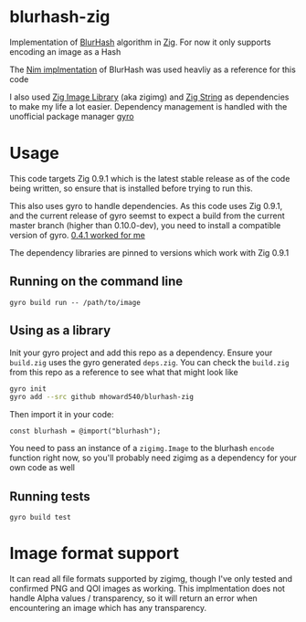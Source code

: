 # blurhash-zig
Implementation of [BlurHash](https://github.com/woltapp/blurhash) algorithm in [Zig](https://ziglang.org/). For now it only supports encoding an image as a Hash

The [Nim implmentation](https://github.com/SolitudeSF/blurhash) of BlurHash was used heavliy as a reference for this code

I also used [Zig Image Library](https://github.com/zigimg/zigimg) (aka zigimg) and [Zig String](https://github.com/JakubSzark/zig-string) as dependencies to make my life a lot easier. Dependency management is handled with the unofficial package manager [gyro](https://github.com/mattnite/gyro)

# Usage
This code targets Zig 0.9.1 which is the latest stable release as of the code being written, so ensure that is installed before trying to run this.

This also uses gyro to handle dependencies. As this code uses Zig 0.9.1, and the current release of gyro seemst to expect a build from the current master branch (higher than 0.10.0-dev), you need to install a compatible version of gyro. [0.4.1 worked for me](https://github.com/mattnite/gyro/releases/tag/0.4.1) 

The dependency libraries are pinned to versions which work with Zig 0.9.1

## Running on the command line
```
gyro build run -- /path/to/image
```

## Using as a library
Init your gyro project and add this repo as a dependency. Ensure your `build.zig` uses the gyro generated `deps.zig`. You can check the `build.zig` from this repo as a reference to see what that might look like
```bash
gyro init
gyro add --src github mhoward540/blurhash-zig
```

Then import it in your code:
```zig
const blurhash = @import("blurhash");
```

You need to pass an instance of a `zigimg.Image` to the blurhash `encode` function right now, so you'll probably need zigimg as a dependency for your own code as well

## Running tests
```
gyro build test
```

# Image format support
It can read all file formats supported by zigimg, though I've only tested and confirmed PNG and QOI images as working. This implmentation does not handle Alpha values / transparency, so it will return an error when encountering an image which has any transparency. 
